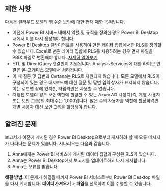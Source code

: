 ## <a name="limitations"></a>제한 사항
다음은 클라우드 모델의 행 수준 보안에 대한 현재 제한 목록입니다.

* 이전에 Power BI 서비스 내에서 역할 및 규칙을 정의한 경우 Power BI Desktop 내에서 이를 다시 생성해야 합니다.
* Power BI Desktop 클라이언트를 사용하여 만든 데이터 집합에서만 RLS를 정의할 수 있습니다. Excel로 만든 데이터 집합에 RLS를 사용하려는 경우 먼저 파일을 PBIX 파일로 변환해야 합니다. [자세히 알아보기](../desktop-import-excel-workbooks.md)
* ETL 및 DirectQuery 연결만이 지원됩니다. Analysis Services에 대한 라이브 연결은 온-프레미스 모델에서 처리됩니다.
* 이 때 질문 및 답변과 Cortana는 RLS로 지원되지 않습니다. 모든 모델에서 RLS이 구성되어 있는 경우 대시보드에 대한 질문 및 답변 입력 상자가 표시되지 않습니다. 이는 로드맵 상에 있지만, 타임라인은 사용할 수 없습니다.
* 지정된 모델의 경우 보안 역할에 할당할 수 있는 Azure AD 사용자(즉, 개별 사용자 또는 보안 그룹)의 최대 수는 1,000입니다. 많은 수의 사용자를 역할에 할당하려면 개별 사용자 대신 보안 그룹을 할당해야 합니다.

## <a name="known-issues"></a>알려진 문제
보고서가 이전에 게시된 경우 Power BI Desktop으로부터 게시하려 할 때 오류 메시지가 나타나는 문제가 있습니다. 시나리오는 다음과 같습니다.

1. Anna에게는 Power BI 서비스에 게시된 데이터 집합과 구성된 RLS가 있습니다.
2. Anna는 Power BI Desktop에서 보고서를 업데이트하고 다시 게시합니다.
3. Anna는 오류를 받습니다.

**해결 방법:** 이 문제가 해결될 때까지 Power BI 서비스로부터 Power BI Desktop 파일을 다시 게시합니다. **데이터 가져오기** > **파일**을 선택하여 이를 수행할 수 있습니다. 

